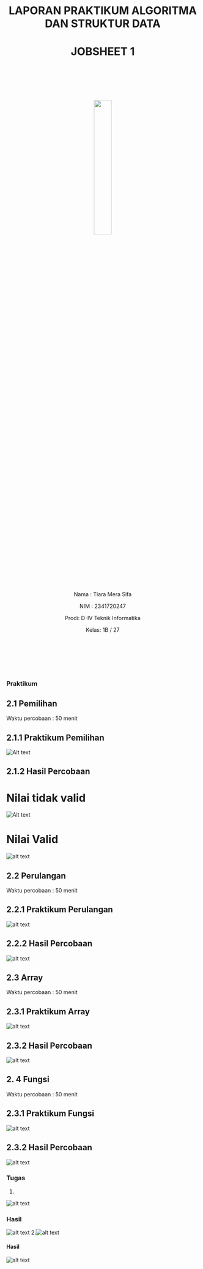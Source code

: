 # <p align ="center">  LAPORAN PRAKTIKUM ALGORITMA DAN STRUKTUR DATA </p> 
# <p align ="center">  JOBSHEET 1 </p> 
<br><br><br><br>

<p align="center">
   <img src="https://static.wikia.nocookie.net/logopedia/images/8/8a/Politeknik_Negeri_Malang.png/revision/latest?cb=20190922202558" width="30%"> </p>

<br><br><br><br><br>


<p align = "center"> Nama : Tiara Mera Sifa </p>
<p align = "center"> NIM  : 2341720247 </p>
<p align = "center"> Prodi: D-IV Teknik Informatika</p>
<p align = "center"> Kelas: 1B / 27 </p>

<br><br><br><br><br>

### Praktikum
## 2.1 Pemilihan
Waktu percobaan : 50 menit
## 2.1.1 Praktikum Pemilihan
![Alt text](<img/1.png>)
## 2.1.2 Hasil Percobaan
# Nilai tidak valid
![Alt text](<img/2.png>)
# Nilai Valid
![alt text](<img/3.png>)


## 2.2 Perulangan
Waktu percobaan : 50 menit
## 2.2.1 Praktikum Perulangan
![alt text](<img/8.png>)
## 2.2.2 Hasil Percobaan
![alt text](<img/4.png>)

## 2.3 Array
Waktu percobaan : 50 menit
## 2.3.1 Praktikum Array
![alt text](<img/7.png>)
## 2.3.2 Hasil Percobaan
![alt text](<img/10.png>)


## 2. 4 Fungsi
Waktu percobaan : 50 menit
## 2.3.1 Praktikum Fungsi
![alt text](<img/5.png>)
## 2.3.2 Hasil Percobaan
![alt text](<img/9.png>)

### Tugas
1.
![alt text](<img/12.png>)
### Hasil
![alt text](<img/13.png>)
2.![alt text](<img/6.png>)
#### Hasil
![alt text](<img/11.png>)



